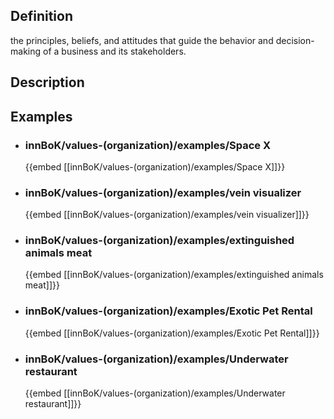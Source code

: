 
## Definition
the principles, beliefs, and attitudes that guide the behavior and decision-making of a business and its stakeholders.
## Description
## Examples
- ### innBoK/values-(organization)/examples/Space X
	{{embed [[innBoK/values-(organization)/examples/Space X]]}}
- ### innBoK/values-(organization)/examples/vein visualizer
	{{embed [[innBoK/values-(organization)/examples/vein visualizer]]}}
- ### innBoK/values-(organization)/examples/extinguished animals meat
	{{embed [[innBoK/values-(organization)/examples/extinguished animals meat]]}}
- ### innBoK/values-(organization)/examples/Exotic Pet Rental
	{{embed [[innBoK/values-(organization)/examples/Exotic Pet Rental]]}}
- ### innBoK/values-(organization)/examples/Underwater restaurant
	{{embed [[innBoK/values-(organization)/examples/Underwater restaurant]]}}












